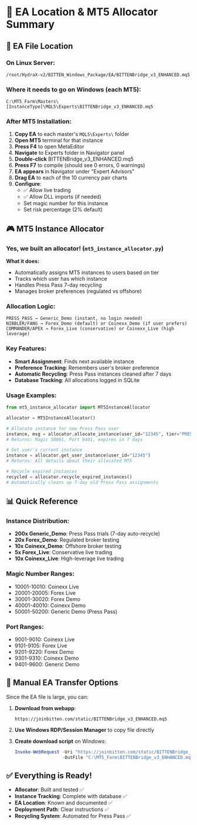 # 📁 EA Location & MT5 Allocator Summary

## 🎯 EA File Location

### On Linux Server:
```
/root/HydraX-v2/BITTEN_Windows_Package/EA/BITTENBridge_v3_ENHANCED.mq5
```

### Where it needs to go on Windows (each MT5):
```
C:\MT5_Farm\Masters\[InstanceType]\MQL5\Experts\BITTENBridge_v3_ENHANCED.mq5
```

### After MT5 Installation:
1. **Copy EA** to each master's `MQL5\Experts\` folder
2. **Open MT5** terminal for that instance
3. **Press F4** to open MetaEditor
4. **Navigate** to Experts folder in Navigator panel
5. **Double-click** BITTENBridge_v3_ENHANCED.mq5
6. **Press F7** to compile (should see 0 errors, 0 warnings)
7. **EA appears** in Navigator under "Expert Advisors"
8. **Drag EA** to each of the 10 currency pair charts
9. **Configure**:
   - ✅ Allow live trading
   - ✅ Allow DLL imports (if needed)
   - Set magic number for this instance
   - Set risk percentage (2% default)

## 🎮 MT5 Instance Allocator

### Yes, we built an allocator\! (`mt5_instance_allocator.py`)

**What it does:**
- Automatically assigns MT5 instances to users based on tier
- Tracks which user has which instance
- Handles Press Pass 7-day recycling
- Manages broker preferences (regulated vs offshore)

### Allocation Logic:
```
PRESS_PASS → Generic_Demo (instant, no login needed)
NIBBLER/FANG → Forex_Demo (default) or Coinexx_Demo (if user prefers)
COMMANDER/APEX → Forex_Live (conservative) or Coinexx_Live (high leverage)
```

### Key Features:
- **Smart Assignment**: Finds next available instance
- **Preference Tracking**: Remembers user's broker preference
- **Automatic Recycling**: Press Pass instances cleaned after 7 days
- **Database Tracking**: All allocations logged in SQLite

### Usage Examples:
```python
from mt5_instance_allocator import MT5InstanceAllocator

allocator = MT5InstanceAllocator()

# Allocate instance for new Press Pass user
instance, msg = allocator.allocate_instance(user_id="12345", tier="PRESS_PASS")
# Returns: Magic 50001, Port 9401, expires in 7 days

# Get user's current instance
instance = allocator.get_user_instance(user_id="12345")
# Returns: All details about their allocated MT5

# Recycle expired instances
recycled = allocator.recycle_expired_instances()
# Automatically cleans up 7-day old Press Pass assignments
```

## 📊 Quick Reference

### Instance Distribution:
- **200x Generic_Demo**: Press Pass trials (7-day auto-recycle)
- **20x Forex_Demo**: Regulated broker testing
- **10x Coinexx_Demo**: Offshore broker testing
- **5x Forex_Live**: Conservative live trading
- **10x Coinexx_Live**: High-leverage live trading

### Magic Number Ranges:
- 10001-10010: Coinexx Live
- 20001-20005: Forex Live
- 30001-30020: Forex Demo
- 40001-40010: Coinexx Demo
- 50001-50200: Generic Demo (Press Pass)

### Port Ranges:
- 9001-9010: Coinexx Live
- 9101-9105: Forex Live
- 9201-9220: Forex Demo
- 9301-9310: Coinexx Demo
- 9401-9600: Generic Demo

## 🔧 Manual EA Transfer Options

Since the EA file is large, you can:

1. **Download from webapp**:
   ```
   https://joinbitten.com/static/BITTENBridge_v3_ENHANCED.mq5
   ```

2. **Use Windows RDP/Session Manager** to copy file directly

3. **Create download script** on Windows:
   ```powershell
   Invoke-WebRequest -Uri "https://joinbitten.com/static/BITTENBridge_v3_ENHANCED.mq5" `
                     -OutFile "C:\MT5_Farm\BITTENBridge_v3_ENHANCED.mq5"
   ```

## ✅ Everything is Ready\!

- **Allocator**: Built and tested ✅
- **Instance Tracking**: Complete with database ✅
- **EA Location**: Known and documented ✅
- **Deployment Path**: Clear instructions ✅
- **Recycling System**: Automated for Press Pass ✅
